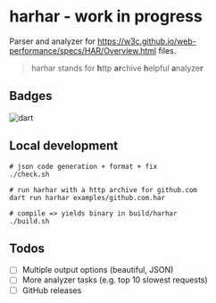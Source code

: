 # harhar - work in progress

Parser and analyzer for https://w3c.github.io/web-performance/specs/HAR/Overview.html files.

> harhar stands for **h**ttp **ar**chive **h**elpful **a**nalyze**r**

## Badges

![dart](https://github.com/icepuma/harhar/actions/workflows/dart.yaml/badge.svg)

## Local development

```shell
# json code generation + format + fix
./check.sh

# run harhar with a http archive for github.com
dart run harhar examples/github.com.har

# compile => yields binary in build/harhar
./build.sh
```

## Todos

- [ ] Multiple output options (beautiful, JSON)
- [ ] More analyzer tasks (e.g. top 10 slowest requests)
- [ ] GitHub releases
